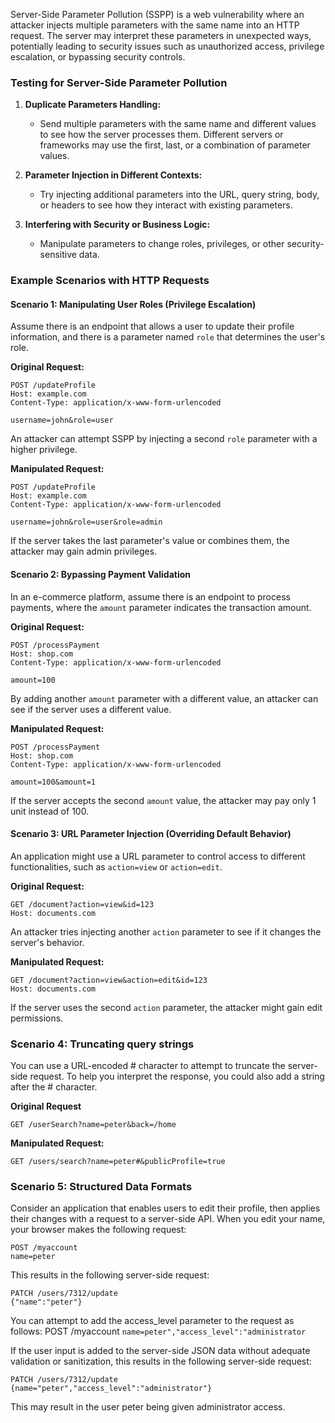 Server-Side Parameter Pollution (SSPP) is a web vulnerability where an attacker injects multiple parameters with the same name into an HTTP request. The server may interpret these parameters in unexpected ways, potentially leading to security issues such as unauthorized access, privilege escalation, or bypassing security controls.

### Testing for Server-Side Parameter Pollution

1. **Duplicate Parameters Handling:**
   - Send multiple parameters with the same name and different values to see how the server processes them. Different servers or frameworks may use the first, last, or a combination of parameter values.
   
2. **Parameter Injection in Different Contexts:**
   - Try injecting additional parameters into the URL, query string, body, or headers to see how they interact with existing parameters.

3. **Interfering with Security or Business Logic:**
   - Manipulate parameters to change roles, privileges, or other security-sensitive data.

### Example Scenarios with HTTP Requests

#### Scenario 1: Manipulating User Roles (Privilege Escalation)
Assume there is an endpoint that allows a user to update their profile information, and there is a parameter named `role` that determines the user's role.

**Original Request:**
```
POST /updateProfile
Host: example.com
Content-Type: application/x-www-form-urlencoded

username=john&role=user
```

An attacker can attempt SSPP by injecting a second `role` parameter with a higher privilege.

**Manipulated Request:**
```
POST /updateProfile
Host: example.com
Content-Type: application/x-www-form-urlencoded

username=john&role=user&role=admin
```

If the server takes the last parameter's value or combines them, the attacker may gain admin privileges.

#### Scenario 2: Bypassing Payment Validation
In an e-commerce platform, assume there is an endpoint to process payments, where the `amount` parameter indicates the transaction amount.

**Original Request:**
```
POST /processPayment
Host: shop.com
Content-Type: application/x-www-form-urlencoded

amount=100
```

By adding another `amount` parameter with a different value, an attacker can see if the server uses a different value.

**Manipulated Request:**
```
POST /processPayment
Host: shop.com
Content-Type: application/x-www-form-urlencoded

amount=100&amount=1
```

If the server accepts the second `amount` value, the attacker may pay only 1 unit instead of 100.

#### Scenario 3: URL Parameter Injection (Overriding Default Behavior)
An application might use a URL parameter to control access to different functionalities, such as `action=view` or `action=edit`.

**Original Request:**
```
GET /document?action=view&id=123
Host: documents.com
```

An attacker tries injecting another `action` parameter to see if it changes the server's behavior.

**Manipulated Request:**
```
GET /document?action=view&action=edit&id=123
Host: documents.com
```

If the server uses the second `action` parameter, the attacker might gain edit permissions.

### Scenario 4: Truncating query strings

You can use a URL-encoded # character to attempt to truncate the server-side request. To help you interpret the response, you could also add a string after the # character.

**Original Request**
```
GET /userSearch?name=peter&back=/home
```
**Manipulated Request:**
```
GET /users/search?name=peter#&publicProfile=true
```
### Scenario 5: Structured Data Formats
Consider an application that enables users to edit their profile, then applies their changes with a request to a server-side API. When you edit your name, your browser makes the following request:
```
POST /myaccount
name=peter
```
This results in the following server-side request:
```
PATCH /users/7312/update
{"name":"peter"}
```

You can attempt to add the access_level parameter to the request as follows:
POST /myaccount
```name=peter","access_level":"administrator```

If the user input is added to the server-side JSON data without adequate validation or sanitization, this results in the following server-side request:
```
PATCH /users/7312/update
{name="peter","access_level":"administrator"}
```
This may result in the user peter being given administrator access.
